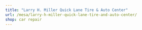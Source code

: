 ```yaml
---
title: "Larry H. Miller Quick Lane Tire & Auto Center"
url: /mesa/larry-h-miller-quick-lane-tire-and-auto-center/
shop: car repair
---
```

